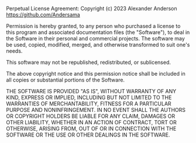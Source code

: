 Perpetual License Agreement: Copyright (c) 2023 Alexander Anderson https://github.com/Andersama

Permission is hereby granted, to any person who purchased a license to this program and associated documentation files (the "Software"), to deal in the Software in their personal and commercial projects. The software may be used, copied, modified, merged, and otherwise transformed to suit one's needs.

This software may not be republished, redistributed, or sublicensed.

The above copyright notice and this permission notice shall be included in all copies or substantial portions of the Software.

THE SOFTWARE IS PROVIDED "AS IS", WITHOUT WARRANTY OF ANY KIND, EXPRESS OR IMPLIED, INCLUDING BUT NOT LIMITED TO THE WARRANTIES OF MERCHANTABILITY, FITNESS FOR A PARTICULAR PURPOSE AND NONINFRINGEMENT. IN NO EVENT SHALL THE AUTHORS OR COPYRIGHT HOLDERS BE LIABLE FOR ANY CLAIM, DAMAGES OR OTHER LIABILITY, WHETHER IN AN ACTION OF CONTRACT, TORT OR OTHERWISE, ARISING FROM, OUT OF OR IN CONNECTION WITH THE SOFTWARE OR THE USE OR OTHER DEALINGS IN THE SOFTWARE.